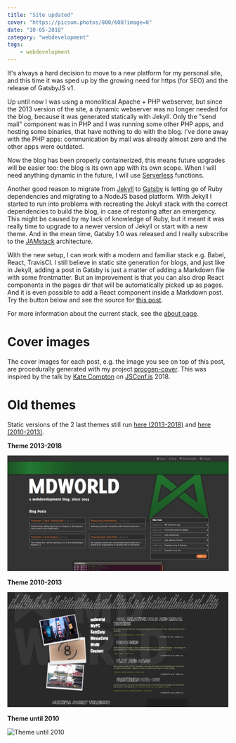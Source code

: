 ```yaml
---
title: "Site updated"
cover: "https://picsum.photos/800/600?image=0"
date: "10-05-2018"
category: "webdevelopment"
tags:
    - webdevelopment
---
```


It's always a hard decision to move to a new platform for my personal site, and this time it was sped up by the growing
need for https (for SEO) and the release of GatsbyJS v1. 

Up until now I was using a monolitical Apache + PHP webserver, but since the 2013 version of the site, a dynamic webserver
was no longer needed for the blog, because it was generated statically with Jekyll. Only the "send mail" component was 
in PHP and I was running some other PHP apps, and hosting some binaries, that have nothing to do with the blog. I've 
done away with the PHP apps: communication by mail was already almost zero and the other apps were outdated. 

Now the blog has been properly containerized, this means future upgrades will be easier too: the blog is its own app
with its own scope. When I will need anything dynamic in the future, I will use [Serverless](https://serverless.com/) functions.

Another good reason to migrate from [Jekyll](https://jekyllrb.com/) to [Gatsby](https://www.gatsbyjs.org/) is letting go 
of Ruby dependencies and migrating to a NodeJS
based platform. With Jekyll I started to run into problems with recreating the Jekyll stack with the 
correct dependencies to build the blog, in case of restoring after an emergency. This might be caused by my lack of knowledge
of Ruby, but it meant it was really time to upgrade to a newer version of Jekyll or start with a new theme. And in the mean
time, Gatsby 1.0 was released and I really subscribe to the [JAMstack](https://jamstack.org/) architecture.  

With the new setup, I can work with a modern and familiar stack e.g. Babel, React, TravisCI. I still believe in static site 
generation for blogs, and just like in Jekyll, adding a post in Gatsby is just a matter of adding a Markdown file with 
some frontmatter. But an improvement is that you can also drop React components in the pages dir that will be automatically
picked up as pages. And it is even possible to add a React component inside a Markdown post. Try the button below and 
see the source for [this post](https://raw.githubusercontent.com/mdvanes/mdworld-jackson/master/content/posts/2018-05-10-site-updated.md). 

<hello-world></hello-world>

For more information about the current stack, see the [about page](../about).

# Cover images

The cover images for each post, e.g. the image you see on top of this post, are procedurally generated 
with my project [procgen-cover](https://github.com/mdvanes/procgen-cover). This was inspired by the talk 
by [Kate Compton](http://www.galaxykate.com/) on [JSConf.is](https://2018.jsconf.is/) 2018. 

# Old themes

Static versions of the 2 last themes still run [here (2013-2018)](https://mdvanes.github.io/mdworld-ingram) 
and [here (2010-2013)](https://mdvanes.github.io/mdworld-simon).

**Theme 2013-2018**
 
![Theme 2013-2018](theme-ingram.jpg)

**Theme 2010-2013**
 
![Theme 2010-2013](theme-simon.jpg)


**Theme until 2010**
 
![Theme until 2010](https://mdvanes.github.io/mdworld-simon/sites/default/files/images/vorig_design.jpg)
